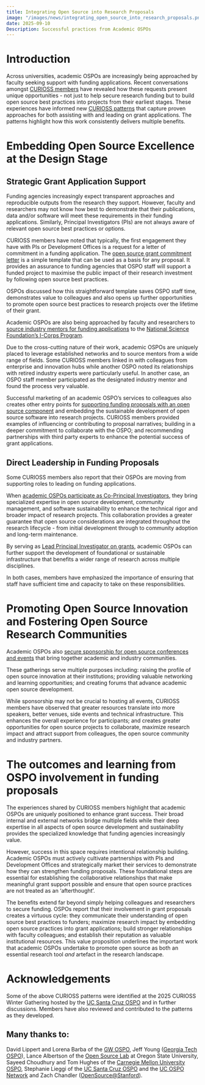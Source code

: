 ```yaml
---
title: Integrating Open Source into Research Proposals
image: "/images/news/integrating_open_source_into_research_proposals.png"
date: 2025-09-10
Description: Successful practices from Academic OSPOs
---
```



# Introduction

Across universities, academic OSPOs are increasingly being approached by faculty seeking support with funding applications. Recent conversations amongst [CURIOSS members](https://curioss.org/about/members/) have revealed how these requests present unique opportunities - not just to help secure research funding but to build open source best practices into projects from their earliest stages.
These experiences have informed new [CURIOSS patterns](https://curioss.org/resources/curioss-patterns/) that capture proven approaches for both assisting with and leading on grant applications. The patterns highlight how this work consistently delivers multiple benefits. 

# Embedding Open Source Excellence at the Design Stage

## Strategic Grant Application Support

Funding agencies increasingly expect transparent approaches and reproducible outputs from the research they support. However, faculty and researchers may not know how best to demonstrate that their publications, data and/or software will meet these requirements in their funding applications. Similarly, Principal Investigators (PIs) are not always aware of relevant open source best practices or options.

CURIOSS members have noted that typically, the first engagement they have with PIs or Development Offices is a request for a letter of commitment in a funding application. The [open source grant commitment letter](https://github.com/CURIOSSorg/curioss-patterns/blob/main/open-source-grant-commitment-letter.md) is a simple template that can be used as a basis for any proposal. It provides an assurance to funding agencies that OSPO staff will support a funded project to maximise the public impact of their research investment by following open source best practices.

OSPOs discussed how this straightforward template saves OSPO staff time, demonstrates value to colleagues and also opens up further opportunities to promote open source best practices to research projects over the lifetime of their grant. 

Academic OSPOs are also being approached by faculty and researchers to [source industry mentors for funding applications](https://github.com/CURIOSSorg/curioss-patterns/blob/main/source-industry-mentors-for-the-icorps-program.md) to the [National Science Foundation’s I-Corps Program](https://www.nsf.gov/funding/initiatives/i-corps). 

Due to the cross-cutting nature of their work, academic OSPOs are uniquely placed to leverage established networks and to source mentors from a wide range of fields. Some CURIOSS members linked in with colleagues from enterprise and innovation hubs while another OSPO noted its relationships with retired industry experts were particularly useful. In another case, an OSPO staff member participated as the designated industry mentor and found the process very valuable. 

Successful marketing of an academic OSPO’s services to colleagues also creates other entry points for [supporting funding proposals with an open source component](https://github.com/CURIOSSorg/curioss-patterns/blob/main/supporting-grant-proposals-with-an-open-source-component.md) and embedding the sustainable development of open source software into research projects. CURIOSS members provided examples of influencing or contributing to proposal narratives; building in a deeper commitment to collaborate with the OSPO; and recommending partnerships with third party experts to enhance the potential success of grant applications.

## Direct Leadership in Funding Proposals

Some CURIOSS members also report that their OSPOs are moving from supporting roles to leading on funding applications.

When [academic OSPOs participate as Co-Principal Investigators](https://github.com/CURIOSSorg/curioss-patterns/blob/main/ospo-as-co-principal-investigator.md), they bring specialized expertise in open source development, community management, and software sustainability to enhance the technical rigor and broader impact of research projects. This collaboration provides a greater guarantee that open source considerations are integrated throughout the research lifecycle - from initial development through to community adoption and long-term maintenance.

By serving as [Lead Principal Investigator on grants](https://github.com/CURIOSSorg/curioss-patterns/blob/main/ospo-as-lead-principal-investigator.md), academic OSPOs can further support the development of foundational or sustainable infrastructure that benefits a wider range of research across multiple disciplines.

In both cases, members have emphasized the importance of ensuring that staff have sufficient time and capacity to take on these responsibilities.

# Promoting Open Source Innovation and Fostering Open Source Research Communities

Academic OSPOs also [secure sponsorship for open source conferences and events](https://github.com/CURIOSSorg/curioss-patterns/blob/main/secure-sponsorship-for-an-open-source-conference.md) that bring together academic and industry communities. 

These gatherings serve multiple purposes including: raising the profile of open source innovation at their institutions; providing valuable networking and learning opportunities; and creating forums that advance academic open source development.

While sponsorship may not be crucial to hosting all events, CURIOSS members have observed that greater resources translate into more speakers, better venues, side events and technical infrastructure. This enhances the overall experience for participants; and creates greater opportunities for open source projects to collaborate, maximize research impact and attract support from colleagues, the open source community and industry partners.

# The outcomes and learning from OSPO involvement in funding proposals

The experiences shared by CURIOSS members highlight that academic OSPOs are uniquely positioned to enhance grant success. Their broad internal and external networks bridge multiple fields while their deep expertise in all aspects of open source development and sustainability provides the specialized knowledge that funding agencies increasingly value.

However, success in this space requires intentional relationship building. Academic OSPOs must actively cultivate partnerships with PIs and Development Offices and strategically market their services to demonstrate how they can strengthen funding proposals. These foundational steps are essential for establishing the collaborative relationships that make meaningful grant support possible and ensure that open source practices are not treated as an ‘afterthought’.

The benefits extend far beyond simply helping colleagues and researchers to secure funding. OSPOs report that their involvement in grant proposals creates a virtuous cycle: they communicate their understanding of open source best practices to funders; maximize research impact by embedding open source practices into grant applications; build stronger relationships with faculty colleagues; and establish their reputation as valuable institutional resources. This value proposition underlines the important work that academic OSPOs undertake to promote open source as both an essential research tool *and* artefact in the research landscape.

# Acknowledgements

Some of the above CURIOSS patterns were identified at the 2025 CURIOSS Winter Gathering hosted by the [UC Santa Cruz OSPO](https://ucsc-ospo.github.io/) and in further discussions. Members have also reviewed and contributed to the patterns as they developed. 

## Many thanks to: 

David Lippert and Lorena Barba of the [GW OSPO](https://ospo.gwu.edu/), Jeff Young ([Georgia Tech OSPO](https://ospo.cc.gatech.edu/)), Lance Albertson of the [Open Source Lab](https://osuosl.org/) at Oregon State University, Sayeed Choudhury and Tom Hughes of the [Carnegie Mellon University OSPO](https://www.library.cmu.edu/services/ospo), Stephanie Lieggi of the [UC Santa Cruz OSPO](https://ucsc-ospo.github.io/) and the [UC OSPO Network](https://ucospo.net/) and Zach Chandler ([OpenSource@Stanford](https://opensource.stanford.edu/)).
